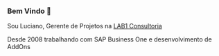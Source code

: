 ### Bem Vindo 👋

Sou Luciano, Gerente de Projetos na [LAB1 Consultoria](lab1.com.br)

Desde 2008 trabalhando com SAP Business One e desenvolvimento de AddOns

<!--
**LucMariano/LucMariano** is a ✨ _special_ ✨ repository because its `README.md` (this file) appears on your GitHub profile.

Here are some ideas to get you started:

- 🔭 I’m currently working on ...
- 🌱 I’m currently learning ...
- 👯 I’m looking to collaborate on ...
- 🤔 I’m looking for help with ...
- 💬 Ask me about ...
- 📫 How to reach me: ...
- 😄 Pronouns: ...
- ⚡ Fun fact: ...
-->

